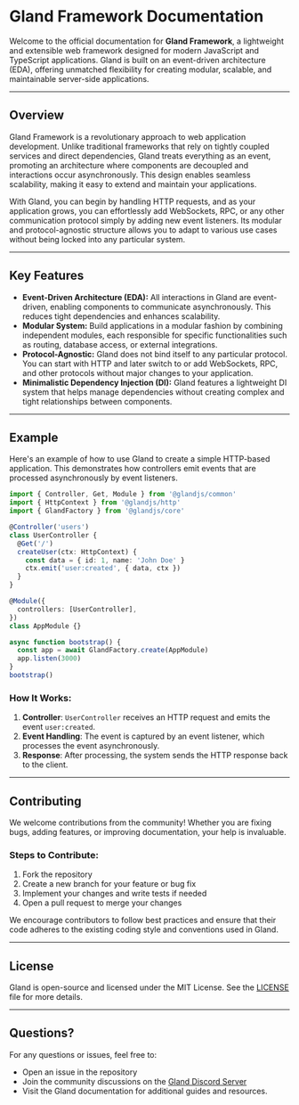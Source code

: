 # Gland Framework Documentation

Welcome to the official documentation for **Gland Framework**, a lightweight and extensible web framework designed for modern JavaScript and TypeScript applications. Gland is built on an event-driven architecture (EDA), offering unmatched flexibility for creating modular, scalable, and maintainable server-side applications.

---

## Overview

Gland Framework is a revolutionary approach to web application development. Unlike traditional frameworks that rely on tightly coupled services and direct dependencies, Gland treats everything as an event, promoting an architecture where components are decoupled and interactions occur asynchronously. This design enables seamless scalability, making it easy to extend and maintain your applications.

With Gland, you can begin by handling HTTP requests, and as your application grows, you can effortlessly add WebSockets, RPC, or any other communication protocol simply by adding new event listeners. Its modular and protocol-agnostic structure allows you to adapt to various use cases without being locked into any particular system.

---

## Key Features

- **Event-Driven Architecture (EDA):** All interactions in Gland are event-driven, enabling components to communicate asynchronously. This reduces tight dependencies and enhances scalability.
- **Modular System:** Build applications in a modular fashion by combining independent modules, each responsible for specific functionalities such as routing, database access, or external integrations.
- **Protocol-Agnostic:** Gland does not bind itself to any particular protocol. You can start with HTTP and later switch to or add WebSockets, RPC, and other protocols without major changes to your application.
- **Minimalistic Dependency Injection (DI):** Gland features a lightweight DI system that helps manage dependencies without creating complex and tight relationships between components.

---

## Example

Here's an example of how to use Gland to create a simple HTTP-based application. This demonstrates how controllers emit events that are processed asynchronously by event listeners.

```typescript
import { Controller, Get, Module } from '@glandjs/common'
import { HttpContext } from '@glandjs/http'
import { GlandFactory } from '@glandjs/core'

@Controller('users')
class UserController {
  @Get('/')
  createUser(ctx: HttpContext) {
    const data = { id: 1, name: 'John Doe' }
    ctx.emit('user:created', { data, ctx })
  }
}

@Module({
  controllers: [UserController],
})
class AppModule {}

async function bootstrap() {
  const app = await GlandFactory.create(AppModule)
  app.listen(3000)
}
bootstrap()
```

### How It Works:

1. **Controller**: `UserController` receives an HTTP request and emits the event `user:created`.
2. **Event Handling**: The event is captured by an event listener, which processes the event asynchronously.
3. **Response**: After processing, the system sends the HTTP response back to the client.

---

## Contributing

We welcome contributions from the community! Whether you are fixing bugs, adding features, or improving documentation, your help is invaluable.

### Steps to Contribute:

1. Fork the repository
2. Create a new branch for your feature or bug fix
3. Implement your changes and write tests if needed
4. Open a pull request to merge your changes

We encourage contributors to follow best practices and ensure that their code adheres to the existing coding style and conventions used in Gland.

---

## License

Gland is open-source and licensed under the MIT License. See the [LICENSE](LICENSE) file for more details.

---

## Questions?

For any questions or issues, feel free to:

- Open an issue in the repository
- Join the community discussions on the [Gland Discord Server](https://discord.gg/nSMaEXkMUz)
- Visit the Gland documentation for additional guides and resources.
